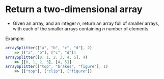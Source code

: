 # Return a two-dimensional array

- Given an array, and an integer *n*, return an array full of smaller arrays, with each of the smaller arrays containing *n* number of elements. 

Example: 
```javascript
arraySplitter(["a", "b", "c", "d"], 2)
    => [["a", "b"], ["c", "d"]]
arraySplitter([0, 1, 2, 3, 4, 5], 4)
    => [[0, 1, 2, 3], [4, 5]]
arraySplitter(["top", "brakes", "figure"], 1)
    => [["top"], ["clip"], ["figure"]]
```